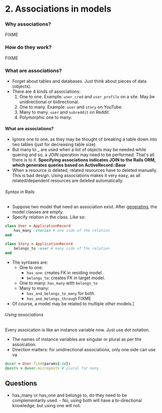 # 2. Associations in models
### Why associations?
FIXME

### How do they work?
FIXME

### What are associations?
- Forget about tables and databases. Just think about pieces of data (objects).
- There are 4 kinds of associations:
	1. One to one. Example: `user_cred` and `user_profile` on a site. May be unidirectional or bidirectional.
	2. One to many. Example: `user` and `story` on YouTube.
	3. Many to many. `user` and `subreddit` on Reddit.
	4. Polymorphic one to many.

#### What are associations?
- Ignore one to one, as they may be thought of breaking a table down into two tables (just for decreasing table size).
- But many to _ are used when a list of objects may be needed while quering and so, a JOIN operation may need to be performed. That's all there is to it. **Specifying associations indicates JOIN to the Rails ORM, which generates queries based on ActiveRecord::Base**
- When a resource is deleted, related resources have to deleted manually. This is bad design. Using associations makes it very easy, as all related/dependent resources are deleted automatically.

###### Syntax in Rails
- Suppose two model that need an association exist. After [generating](obsidian://open?vault=rubyon-rails&file=3.%20Scaffolding), the model classes are empty.
- Specify relation in the class. Like so:

```ruby
class User < ApplicationRecord
	has_many :stories # one side of the relation
end

class Story < ApplicationRecord
	belongs_to :user # many side of the relation
end
```
- The syntaxes are:
	- One to one: 
		- `has_one`: creates FK in residing model.
		- `belongs_to`: creates FK in target model.
	- One to many: `has_many` with `belongs_to`
	- Many to many: 
		- `has_and_belongs_to_many` for both.
		- `has_and_belongs_through`
FIXME
- Of course, a model may be related to multiple *other* models.]

###### Using associations
Every assoication is like an instance variable now. Just use dot notation. 
- The names of instance variables are singular or plural as per the assoication.
- Direction matters: for unidirectional associations, only one side can use va 
```ruby
@user = User.find(params[:id])
@posts = @user.microposts # plural for many
```


## Questions
- has_many or has_one and belongs to, do they need to be complementarily used. - No, using both will have a bi-directional knowledge, but using one will not.